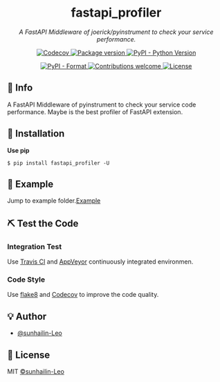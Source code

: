 <h1 align="center">fastapi_profiler</h1>
<p align="center">
    <em>A FastAPI Middleware of joerick/pyinstrument to check your service performance.</em>
</p>
<p align="center">
    <a href="https://codecov.io/gh/sunhailin-Leo/fastapi_profiler">
        <img src="https://codecov.io/gh/sunhailin-Leo/fastapi_profiler/branch/main/graph/badge.svg" alt="Codecov">
    </a>
    <a href="https://img.shields.io/pypi/v/fastapi_profiler">
        <img src="https://img.shields.io/pypi/v/fastapi_profiler.svg" alt="Package version">
    </a>
    <a href="https://pypi.org/project/fastapi_profiler/">
        <img src="https://img.shields.io/pypi/pyversions/fastapi_profiler.svg?colorB=brightgreen" alt="PyPI - Python Version">
    </a>
</p>

<p align="center">
    <a href="https://pypi.org/project/fastapi_profiler">
        <img src="https://img.shields.io/pypi/format/fastapi_profiler.svg" alt="PyPI - Format">
    </a>
     <a href="https://github.com/sunhailin-LEO/fastapi_profiler/pulls">
        <img src="https://img.shields.io/badge/contributions-welcome-brightgreen.svg?style=flat" alt="Contributions welcome">
    </a>
    <a href="https://opensource.org/licenses/MIT">
        <img src="https://img.shields.io/badge/License-MIT-brightgreen.svg" alt="License">
    </a>
</p>

## 📣 Info

A FastAPI Middleware of pyinstrument to check your service code performance. Maybe is the best profiler of FastAPI extension.

## 🔰 Installation

**Use pip**
```shell
$ pip install fastapi_profiler -U
```

## 📝 Example

Jump to example folder.[Example](https://github.com/sunhailin-Leo/fastapi_profiler/blob/main/example/fastapi_example.py)

## ⛏ Test the Code

### Integration Test

Use [Travis CI](https://travis-ci.org/) and [AppVeyor](https://ci.appveyor.com/) continuously integrated environmen.

### Code Style

Use [flake8](http://flake8.pycqa.org/en/latest/index.html) and [Codecov](https://codecov.io/) to improve the code quality.

## 💡 Author

* [@sunhailin-Leo](https://github.com/sunhailin-Leo)

## 📃 License

MIT [©sunhailin-Leo](https://github.com/sunhailin-Leo)